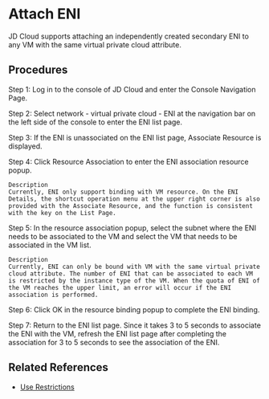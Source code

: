 # Attach ENI

JD Cloud supports attaching an independently created secondary ENI to any VM with the same virtual private cloud attribute.

## Procedures

Step 1: Log in to the console of JD Cloud and enter the Console Navigation Page.

Step 2: Select network - virtual private cloud - ENI at the navigation bar on the left side of the console to enter the ENI list page.

Step 3: If the ENI is unassociated on the ENI list page, Associate Resource is displayed.

Step 4: Click Resource Association to enter the ENI association resource popup.

	Description
	Currently, ENI only support binding with VM resource. On the ENI Details, the shortcut operation menu at the upper right corner is also provided with the Associate Resource, and the function is consistent with the key on the List Page.

Step 5: In the resource association popup, select the subnet where the ENI needs to be associated to the VM and select the VM that needs to be associated in the VM list.

	Description
	Currently, ENI can only be bound with VM with the same virtual private cloud attribute. The number of ENI that can be associated to each VM is restricted by the instance type of the VM. When the quota of ENI of the VM reaches the upper limit, an error will occur if the ENI association is performed.

Step 6: Click OK in the resource binding popup to complete the ENI binding.

Step 7: Return to the ENI list page. Since it takes 3 to 5 seconds to associate the ENI with the VM, refresh the ENI list page after completing the association for 3 to 5 seconds to see the association of the ENI.

## Related References

- [Use Restrictions](../../Introduction/Restrictions.md)
